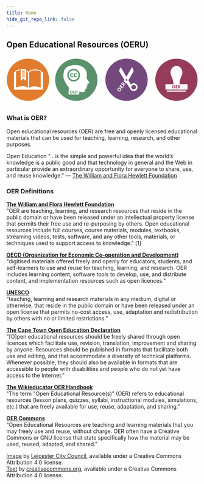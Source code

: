 ```yaml
---
title: Home
hide_git_repo_link: false
---
```


## Open Educational Resources (OERU)

![](OER-banner-2.png)  

### What is OER?
Open educational resources (OER) are free and openly licensed educational materials that can be used for teaching, learning, research, and other purposes.

Open Education "...is the simple and powerful idea that the world’s knowledge is a public good and that technology in general and the Web in particular provide an extraordinary opportunity for everyone to share, use, and reuse knowledge."
— [The William and Flora Hewlett Foundation](http://www.hewlett.org/programs/education-program/open-educational-resources)

### OER Definitions
**[The William and Flora Hewlett Foundation](http://www.hewlett.org/programs/education-program/open-educational-resources)**  
"OER are teaching, learning, and research resources that reside in the public domain or have been released under an intellectual property license that permits their free use and re-purposing by others. Open educational resources include full courses, course materials, modules, textbooks, streaming videos, tests, software, and any other tools, materials, or techniques used to support access to knowledge." [1]

**[OECD (Organization for Economic Co-operation and Development)](https://www.oecd.org/dataoecd/35/7/38654317.pdf)**  
"digitised materials offered freely and openly for educators, students, and self-learners to use and reuse for teaching, learning, and research. OER includes learning content, software tools to develop, use, and distribute content, and implementation resources such as open licences."

**[UNESCO](http://www.unesco.org/new/en/communication-and-information/events/calendar-of-events/events-websites/world-open-educational-resources-congress/)**  
"teaching, learning and research materials in any medium, digital or otherwise, that reside in the public domain or have been released under an open license that permits no-cost access, use, adaptation and redistribution by others with no or limited restrictions."

**[The Cape Town Open Education Declaration](http://www.capetowndeclaration.org/read-the-declaration)**  
"[O]pen educational resources should be freely shared through open licences which facilitate use, revision, translation, improvement and sharing by anyone. Resources should be published in formats that facilitate both use and editing, and that accommodate a diversity of technical platforms. Whenever possible, they should also be available in formats that are accessible to people with disabilities and people who do not yet have access to the Internet."

**[The Wikieducator OER Handbook](http://www.wikieducator.org/OER_Handbook/educator_version_one)**  
"The term "Open Educational Resource(s)" (OER) refers to educational resources (lesson plans, quizzes, syllabi, instructional modules, simulations, etc.) that are freely available for use, reuse, adaptation, and sharing."

**[OER Commons](http://www.oercommons.org/about#about-open-educational-resources)**  
"Open Educational Resources are teaching and learning materials that you may freely use and reuse, without charge. OER often have a Creative Commons or GNU license that state specifically how the material may be used, reused, adapted, and shared."

[Image](http://openscot.net/wp-content/uploads/2014/11/OER-banner.png) by [Leicester City Council](http://openscot.net/oer/leicester-city-council-and-oer-for-schools/), available under a Creative Commons Attribution 4.0 license.  
[Text](https://wiki.creativecommons.org/wiki/What_is_OER%3F) by [creativecommons.org](https://wiki.creativecommons.org), available under a Creative Commons Attribution 4.0 license.
